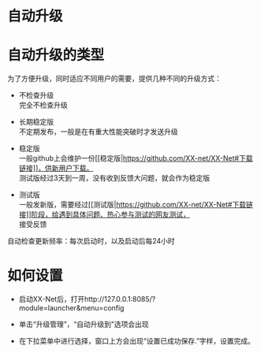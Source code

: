自动升级
=============

# 自动升级的类型

为了方便升级，同时适应不同用户的需要，提供几种不同的升级方式：  

+ 不检查升级  
  完全不检查升级  

+ 长期稳定版  
  不定期发布，一般是在有重大性能突破时才发送升级  

+ 稳定版  
  一般github上会维护一份[[稳定版|https://github.com/XX-net/XX-Net#下载链接]]，供新用户下载。  
  测试版经过3天到一周，没有收到反馈大问题，就会作为稳定版  

+ 测试版  
  一般发新版，需要经过[[测试版|https://github.com/XX-net/XX-Net#下载链接]]阶段，给遇到具体问题、热心参与测试的网友测试，  
  接受反馈


自动检查更新频率：每次启动时，以及启动后每24小时


# 如何设置

* 启动XX-Net后，打开http://127.0.0.1:8085/?module=launcher&menu=config

* 单击“升级管理”，“自动升级到”选项会出现

* 在下拉菜单中进行选择，窗口上方会出现“设置已成功保存.”字样，设置完成。